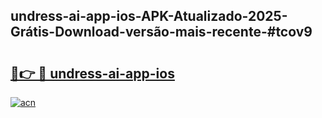 ## undress-ai-app-ios-APK-Atualizado-2025-Grátis-Download-versão-mais-recente-#tcov9

# <h2><a href="https://ainizakaria.my?title=undress-ai-app-ios&ref=20M">🔗👉 🔴 undress-ai-app-ios</a></h2>

[![acn](https://github.com/user-attachments/assets/0f9c940e-d8b0-45ae-aac7-cd30a18b3e1c)](https://ainizakaria.my?title=undress-ai-app-ios&ref=20M)

